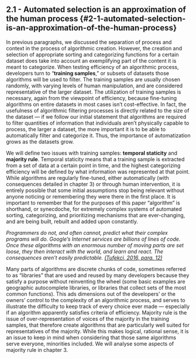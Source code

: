 ## 2.1 - Automated selection is an approximation of the human process {#2-1-automated-selection-is-an-approximation-of-the-human-process}

In previous paragraphs, we discussed the separation of process and context in the process of algorithmic creation. However, the creation and selection of appropriate sorting and categorizing functions for a certain dataset does take into account an exemplifying part of the content it is meant to categorize. When testing efficiency of an algorithmic process, developers turn to “**training samples**,” or subsets of datasets those algorithms will be used to filter. The training samples are usually chosen randomly, with varying levels of human manipulation, and are considered representative of the larger dataset. The utilization of training samples is necessary, again from the viewpoint of efficiency, because fine-tuning algorithms on entire datasets in most cases isn’t cost-effective. In fact, the usefulness of algorithmic filtering processes is directly related to the size of the dataset — if we follow our initial statement that algorithms are required to filter quantities of information that individuals aren’t physically capable to process, the larger a dataset, the more important it is to be able to automatically filter and categorize it. Thus, the importance of automatization grows as the datasets grow.

We will define two issues with training samples: **temporal staticity** and **majority rule**. Temporal staticity means that a training sample is extracted from a set of data at a certain point in time, and the highest categorizing efficiency will be defined by what information was represented at that point. While algorithms are regularly fine-tuned, either automatically (with consequences detailed in chapter 3) or through human intervention, it is entirely possible that some initial assumptions stop being relevant without anyone noticing or remembering they were there in the first place. It is important to remember that for the purposes of this paper “algorithm” is shorthand, or synecdoche, for extremely complex systems of automated sorting, categorizing, and prioritizing mechanisms that are ever-changing, and are being built, rebuilt and added upon constantly.

_Programmers do not, and often cannot, predict what their complex programs will do. Google’s Internet services are billions of lines of code. Once these algorithms with an enormous number of moving parts are set loose, they then interact with the world, and learn and react. The consequences aren’t easily predictable._ [_(Tufekci, 2016, para. 12)_](https://paperpile.com/c/BG18Wg/BnMg/?locator_label=paragraph&locator=12)

Many parts of algorithms are discrete chunks of code, sometimes referred to as “libraries” that are used and reused by many developers because they satisfy a purpose without reinventing the wheel (some basic examples are geographic autocomplete libraries, or libraries that collect sets of the most common functions). This ads dimensions out of the developers’ or the owners’ control to the complexity of an algorithmic process, and serves to illustrate the difficulty to keep track of every choice ever made — especially if an algorithm apparently satisfies criteria of efficiency. Majority rule is the issue of over-representation of voices of the majority in the training samples, that therefore create algorithms that are particularly well suited for representatives of the majority. While this makes logical, rational sense, it is an issue to keep in mind when considering that those same algorithms serve everyone, minorities included. We will analyse some aspects of majority rule in chapter 3.